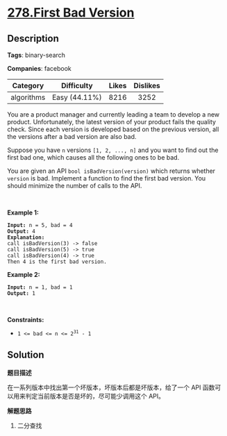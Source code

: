 # [278.First Bad Version](https://leetcode.com/problems/first-bad-version/description/)

## Description

**Tags**: binary-search

**Companies**: facebook

| Category | Difficulty | Likes | Dislikes |
| :------: | :--------: | :---: | :------: |
| algorithms | Easy (44.11%) | 8216 | 3252 |

<p>You are a product manager and currently leading a team to develop a new product. Unfortunately, the latest version of your product fails the quality check. Since each version is developed based on the previous version, all the versions after a bad version are also bad.</p>
<p>Suppose you have <code>n</code> versions <code>[1, 2, ..., n]</code> and you want to find out the first bad one, which causes all the following ones to be bad.</p>
<p>You are given an API <code>bool isBadVersion(version)</code> which returns whether <code>version</code> is bad. Implement a function to find the first bad version. You should minimize the number of calls to the API.</p>
<p>&nbsp;</p>
<p><strong class="example">Example 1:</strong></p>
<pre><code><strong>Input:</strong> n = 5, bad = 4
<strong>Output:</strong> 4
<strong>Explanation:</strong>
call isBadVersion(3) -&gt; false
call isBadVersion(5)&nbsp;-&gt; true
call isBadVersion(4)&nbsp;-&gt; true
Then 4 is the first bad version.</code></pre>
<p><strong class="example">Example 2:</strong></p>
<pre><code><strong>Input:</strong> n = 1, bad = 1
<strong>Output:</strong> 1</code></pre>
<p>&nbsp;</p>
<p><strong>Constraints:</strong></p>
<ul>
  <li><code>1 &lt;= bad &lt;= n &lt;= 2<sup>31</sup> - 1</code></li>
</ul>

## Solution

**题目描述**

在一系列版本中找出第一个坏版本，坏版本后都是坏版本，给了一个 API 函数可以用来判定当前版本是否是坏的，尽可能少调用这个 API。

**解题思路**

1. 二分查找

